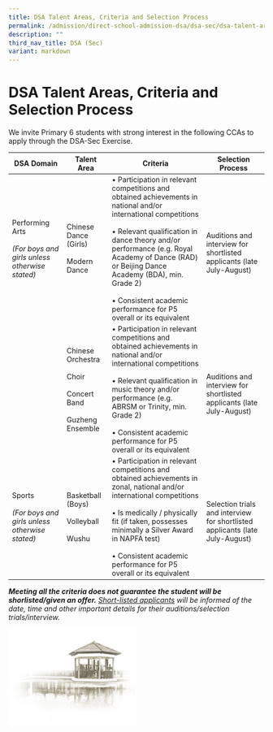 ```yaml
---
title: DSA Talent Areas, Criteria and Selection Process
permalink: /admission/direct-school-admission-dsa/dsa-sec/dsa-talent-areas-criteria-and-selection-process/
description: ""
third_nav_title: DSA (Sec)
variant: markdown
---
```

# **DSA Talent Areas, Criteria and Selection Process**

We invite Primary 6 students with strong interest in the following CCAs to apply through the DSA-Sec&nbsp;Exercise.

| DSA Domain 	| Talent Area 	| Criteria 	| Selection Process 	|
|---	|---	|---	|---	|
| Performing Arts<br><br>*(For boys and girls unless otherwise stated)* 	| Chinese Dance (Girls)<br><br>Modern Dance 	| • Participation in relevant competitions and obtained achievements in national and/or international competitions<br><br>• Relevant qualification in dance theory and/or performance (e.g. Royal Academy of Dance (RAD) or Beijing Dance Academy (BDA), min. Grade 2)<br><br>• Consistent academic performance for P5 overall or its equivalent 	| <br>Auditions and interview for shortlisted applicants (late July-August) 	|
|  	| Chinese Orchestra<br><br>Choir<br><br>Concert Band<br><br>Guzheng Ensemble 	| • Participation in relevant competitions and obtained achievements in national and/or international competitions<br><br>• Relevant qualification in music theory and/or performance (e.g. ABRSM or Trinity, min. Grade 2)<br><br>• Consistent academic performance for P5 overall or its equivalent 	| <br>Auditions and interview for shortlisted applicants (late July-August)<br> 	|
| Sports<br><br>*(For boys and girls unless otherwise stated)* 	| Basketball (Boys)<br><br>Volleyball<br><br>Wushu 	| • Participation in relevant competitions and obtained achievements in zonal, national and/or international competitions<br><br>• Is medically / physically fit (if taken, possesses minimally a Silver Award in NAPFA test)<br><br>• Consistent academic performance for P5 overall or its equivalent<br> 	| <br>Selection trials and interview for shortlisted applicants (late July-August) 	|
  
***Meeting all the criteria does not guarantee the student will be shorlisted/given an offer.**    <u>Short-listed applicants</u>&nbsp;will be informed of the date, time and other important details for their auditions/selection trials/interview.*

<img src="/images/pavilion.png" style="width:50%">